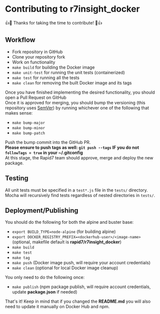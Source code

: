 # Contributing to r7insight_docker

:+1::tada: Thanks for taking the time to contribute! :tada::+1:

## Workflow

- Fork repository in GitHub
- Clone your repository fork
- Work on functionality
- `make build` for building the Docker image
- `make unit-test` for running the unit tests (containerized)
- `make test` for running all the tests
- `make clean` for removing the built Docker image and its tags

Once you have finished implementing the desired functionality, you should open a Pull Request on GitHub  
Once it is approved for merging, you should bump the versioning (this repository uses [SemVer](https://semver.org/)) by running whichever one of the following that makes sense:
- `make bump-major`
- `make bump-minor`
- `make bump-patch`

Push the bump commit into the GitHub PR.  
**Please ensure to push tags as well: `git push --tags` IF you do not `followTags = true` in your ~/.gitconfig**  
At this stage, the Rapid7 team should approve, merge and deploy the new package.

## Testing

All unit tests must be specified in a `test*.js` file in the `tests/` directory.  
Mocha will recursively find tests regardless of nested directories in `tests/`.  

## Deployment/Publishing

You should do the following for both the alpine and buster base:
- `export BUILD_TYPE=node-alpine` (for building alpine)
- `export DOCKER_REGISTRY_PREFIX=<dockerhub-user>/<image-name>` (optional, makefile default is **rapid7/r7insight_docker**)
- `make build`
- `make test`
- `make tag`
- `make push` (Docker image push, will require your account credentials)
- `make clean` (optional for local Docker image cleanup)

You only need to do the following once:
- `make publish` (npm package publish, will require account credentials, update **package.json** if needed)


That's it! Keep in mind that if you changed the **README.md** you will also need to update it manually on Docker Hub and npm.  
